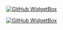 [![GitHub WidgetBox](https://github-widgetbox.vercel.app/api/profile?username=Frmonako&data=followers,repositories,stars,commits)](https://github.com/Jurredr/github-widgetbox)

[![GitHub WidgetBox](https://github-widgetbox.vercel.app/api/skills?languages=js,php,python,html,css,mysql,lua)](https://github.com/Jurredr/github-widgetbox)
